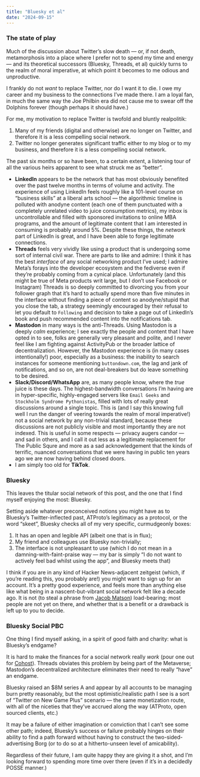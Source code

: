 ```yaml
---
title: "Bluesky et al"
date: "2024-09-15"
---
```


### The state of play

Much of the discussion about Twitter’s slow death — or, if not death, metamorphosis into a place where I prefer not to spend my time and energy — and its theoretical successors (Bluesky, Threads, et al) quickly turns to the realm of moral imperative, at which point it becomes to me odious and unproductive.

I frankly do not _want_ to replace Twitter, nor do I want it to die. I owe my career and my business to the connections I’ve made there. I am a loyal fan, in much the same way the Joe Philbin era did not cause me to swear off the Dolphins forever (though perhaps it should have.)

For me, my motivation to replace Twitter is twofold and bluntly realpolitik:

1. Many of my friends (digital and otherwise) are no longer on Twitter, and therefore it is a less compelling social network.
2. Twitter no longer generates significant traffic either to my blog or to my business, and therefore it is a less compelling social network.

The past six months or so have been, to a certain extent, a listening tour of all the various heirs apparent to see what struck me as “better”.

- **LinkedIn** appears to be the network that has most obviously benefited over the past twelve months in terms of volume and activity. The experience of using LinkedIn feels roughly like a 101-level course on “business skills” at a liberal arts school — the algorithmic timeline is polluted with anodyne content (each one of them punctuated with a completely unrelated video to juice consumption metrics), my inbox is uncontrollable and filled with sponsored invitations to online MBA programs, and the amount of legitimate content that I am interested in consuming is probably around 5%. Despite these things, the _network_ part of LinkedIn is great, and I have been able to forge legitimate connections.
- **Threads** feels very vividly like using a product that is undergoing some sort of internal civil war. There are parts to like and admire: I think it has the best _interface_ of any social networking product I’ve used; I admire Meta’s forays into the developer ecosystem and the fediverse even if they’re probably coming from a cynical place. Unfortunately (and this might be true of Meta products writ large, but I don’t use Facebook or Instagram) Threads is so deeply committed to divorcing you from your follower graph that it’s hard to actually spend more than five minutes in the interface without finding a piece of content so anodyne/stupid that you close the tab, a strategy seemingly encouraged by their refusal to let you default to `Following` and decision to take a page out of LinkedIn’s book and push recommended content into the notifications tab.
- **Mastodon** in many ways is the anti-Threads. Using Mastodon is a deeply _calm_ experience; I see exactly the people and content that I have opted in to see, folks are generally very pleasant and polite, and I never feel like I am fighting against ActivityPub or the broader lattice of decentralization. However, the Mastodon experience is (in many cases intentionally!) poor, especially as a business: the inability to search instances for someone mentioning `buttondown.com`, the lag and jank of notifications, and so on, are not deal-breakers but do leave something to be desired.
- **Slack/Discord/WhatsApp** are, as many people know, where the _true_ juice is these days. The highest-bandwidth conversations I’m having are in hyper-specific, highly-engaged servers like `Email Geeks` and `Stockholm Syndrome Pythonistas`, filled with lots of really great discussions around a single topic. This is (and I say this knowing full well I run the danger of veering towards the realm of moral imperative!) not a social network by any non-trivial standard, because these discussions are not publicly visible and most importantly they are not indexed. This is useful in some respects — privacy augers candor — and sad in others, and I call it out less as a legitimate replacement for The Public Squre and more as a sad acknowledgement that the kinds of terrific, nuanced conversations that we were having in public ten years ago we are now having behind closed doors.
- I am simply too old for **TikTok**.

### Bluesky

This leaves the titular social network of this post, and the one that I find myself enjoying the most: Bluesky.

Setting aside whatever preconceived notions you might have as to Bluesky’s Twitter-inflected past, ATProto’s legitimacy as a protocol, or the word “skeet”, Bluesky checks all of my very specific, curmudgeonly boxes:

1. It has an open and legible API (albeit one that is in flux);
2. My friend and colleagues use Bluesky non-trivially;
3. The interface is not unpleasant to use (which I do not mean in a damning-with-faint-praise way — my bar is simply “I do not want to actively feel bad whilst using the app”, and Bluesky meets that)

I think if you are in any kind of Hacker News-adjacent zeitgeist (which, if you’re reading this, you probably are!) you might want to sign up for an account. It’s a pretty good experience, and feels more than anything else like what being in a nascent-but-vibrant social network felt like a decade ago. It is not (to steal a phrase from [Jacob Matson](https://x.com/matsonj)) load-bearing; most people are not yet on there, and whether that is a benefit or a drawback is left up to you to decide.

### Bluesky Social PBC

One thing I find myself asking, in a spirit of good faith and charity: what is Bluesky’s endgame?

It is hard to make the finances for a social network really _work_ (pour one out for [Cohost](https://cohost.org/staff/post/7611443-cohost-to-shut-down)). Threads obviates this problem by being part of the Metaverse; Mastodon’s decentralized architecture eliminates their need to really “have” an endgame.

Bluesky raised an $8M series A and appear by all accounts to be managing burn pretty reasonably, but the most optimistic/realistic path I see is a sort of “Twitter on New Game Plus” scenario — the same monetization route, with all of the niceties that they’ve accrued along the way (ATProto, open sourced clients, etc.)

It may be a failure of either imagination or conviction that I can’t see some other path; indeed, Bluesky’s success or failure probably hinges on their ability to find a path forward without having to construct the two-sided-advertising Borg (or to do so at a hitherto-unseen level of amicability).

Regardless of their future, I am quite happy they are giving it a shot, and I’m looking forward to spending more time over there (even if it’s in a decidedly POSSE manner.)
